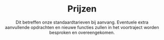 ---
title: "Prijzen"
subtitle: "
Dit betreffen onze standaardtarieven bij aanvang. Eventuele extra aanvullende opdrachten en nieuwe functies zullen in het voortraject worden besproken en overeengekomen. "
description: "Everything you need for best in class service"
draft: false
layout: "pricing"

pricing_list:
  # pricing item
  - name : "Reboot"
    currency: ""
    price: "Variabel"
    price_per : ""
    info : "Redesign van bestaande site"
    recommended : false
    services:
    - "Nieuw modern design"
    - "Verwijderen/update van code"
    - "Verbeterde veiligheid"
    - "Nieuwe functies en moderne aanpassingen"
    button:
      enable : true
      label : "Neem contact"
      link : "nl/contact/"
      
  # pricing item
  - name : "Wordpress nettside"
    currency: "kr."
    price: "25.000"
    price_per : ""
    info : "Nieuwe websitee"
    recommended : true
    services:
    - "Uniek design, geen templates"
    - "Analytics & Search Console"
    - "Een 'lichte' wordpress installatie"
    - "Eenvoudig controle over inhoud door ACF"
    - "Eerste jaar, extra uren bijstand "
    button:
      enable : true
      label : "Neem contact"
      link : "nl/contact/"
      
  # pricing item
  - name : "Webshop Woocommerce"
    currency: "kr. "
    price: "35.000"
    price_per : ""
    info : "Volledige webwinkel"
    recommended : false
    services:
    - "Standaard Woocommerce"
    - "Analytics & Search Console"
    - "Aangepaste instellingen voor 'vracht', 'betaling' en voorraad beheer"
    button:
      enable : true
      label : "Neem contact"
      link : "nl/contact/"


# faq
faq:
  enable: true
  section: "faq"


# call_to_action
call_to_action:
  enable : true
  title : "Onderhoud en beveiliging"
  image : "images/vector.svg"
  content : "Voor verschillende bedrijven voeren wij een uitgebreid scala aan taken uit. Dit omvat het bijwerken van plugins en WordPress, het analyseren van bezoekers en hun gedrag op de website, evenals regelmatige controles en soms het toevoegen van de juiste inhoud en/of producten. 
  <br>
  Onze diensten zijn ontworpen om bedrijven te ondersteunen bij het handhaven van een actuele en goed functionerende online aanwezigheid, zodat zij effectief kunnen inspelen op de behoeften van hun doelgroep en de concurrentie voor kunnen blijven.
  <br>
  Onze opdrachten: 
  <ul>
    <li> Updates uitvoeren: WordPress Core Updates, Plugin Updates </ul>
    <li> Beveiliging: Beveiligingscontroles, Firewall en beveiligingsplugins </ul>
    <li> Back-ups maken </ul>
    <li> Website Performance: Snelheidscontroles, Database optimalisatie </ul>
    <li> Inhoudsbeheer: Inhoudscontrole, Toevoegen van nieuwe inhoud </ul>
  </ul>
  
  "
  button:
    enable : true
    label : "Neem contact"
    link : "nl/contact/"
---